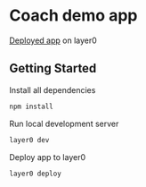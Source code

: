 # Coach demo app
[Deployed app](https://jan-havlena-coach-demo-app-default.layer0-limelight.link/) on layer0

## Getting Started

Install all dependencies
```bash
npm install
```

Run local development server
```bash
layer0 dev
```

Deploy app to layer0
```bash
layer0 deploy
```
